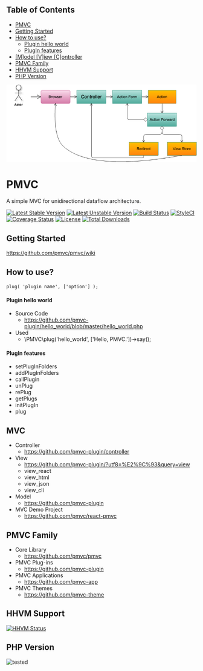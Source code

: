 ## Table of Contents
- [PMVC](#pmvc)
- [Getting Started](#getting-started)
- [How to use?](#how-to-use)
  - [Plugin hello world](#plugin-hello-world)
  - [PlugIn features](#plugin-features)
- [[M]odel [V]iew [C]ontroller](#mvc)
- [PMVC Family](#pmvc-family)
- [HHVM Support](#hhvm-support)
- [PHP Version](#php-version)

<img src="https://raw.githubusercontent.com/pmvc/pmvc.github.io/master/flow5.png">

PMVC
===============
A simple MVC for unidirectional dataflow architecture.

[![Latest Stable Version](https://poser.pugx.org/pmvc/pmvc/v/stable)](https://packagist.org/packages/pmvc/pmvc) 
[![Latest Unstable Version](https://poser.pugx.org/pmvc/pmvc/v/unstable)](https://packagist.org/packages/pmvc/pmvc) 
[![Build Status](https://travis-ci.org/pmvc/pmvc.svg?branch=master)](https://travis-ci.org/pmvc/pmvc)
[![StyleCI](https://styleci.io/repos/34601083/shield)](https://styleci.io/repos/34601083)
[![Coverage Status](https://coveralls.io/repos/pmvc/pmvc/badge.svg?branch=master)](https://coveralls.io/r/pmvc/pmvc)
[![License](https://poser.pugx.org/pmvc/pmvc/license)](https://packagist.org/packages/pmvc/pmvc)
[![Total Downloads](https://poser.pugx.org/pmvc/pmvc/downloads)](https://packagist.org/packages/pmvc/pmvc) 

## Getting Started
https://github.com/pmvc/pmvc/wiki

## How to use?
```
plug( 'plugin name', ['option'] );
```
#### Plugin hello world
   * Source Code
      * https://github.com/pmvc-plugin/hello_world/blob/master/hello_world.php
   * Used
      * \PMVC\plug('hello_world', ['Hello, PMVC.'])->say();

#### PlugIn features
   * setPlugInFolders
   * addPlugInFolders
   * callPlugin
   * unPlug
   * rePlug
   * getPlugs
   * initPlugIn
   * plug

## MVC
   * Controller
      * https://github.com/pmvc-plugin/controller
   * View
      * https://github.com/pmvc-plugin/?utf8=%E2%9C%93&query=view
      * view_react
      * view_html
      * view_json
      * view_cli
   * Model
      * https://github.com/pmvc-plugin
   * MVC Demo Project
      * https://github.com/pmvc/react-pmvc

## PMVC Family
   * Core Library
      * https://github.com/pmvc/pmvc
   * PMVC Plug-ins
      * https://github.com/pmvc-plugin
   * PMVC Applications
      * https://github.com/pmvc-app
   * PMVC Themes
      * https://github.com/pmvc-theme

## HHVM Support
[![HHVM Status](http://hhvm.h4cc.de/badge/pmvc/pmvc.svg)](http://hhvm.h4cc.de/package/pmvc/pmvc)

## PHP Version
![tested](http://php-eye.com/badge/pmvc/pmvc/tested.svg)
